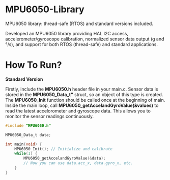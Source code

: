 # MPU6050-Library

MPU6050 library: thread-safe (RTOS) and standard versions included. 

Developed an MPU6050 library providing HAL I2C access, accelerometer/gyroscope calibration, normalized sensor data output (g and °/s), and support for both RTOS (thread-safe) and standard applications.

# How To Run?

**Standard Version**

Firstly, include the **MPU6050.h** header file in your main.c. Sensor data is stored in the **MPU6050_Data_t"** struct, so an object of this type is created. The **MPU6050_Init** function should be called once at the beginning of main. Inside the main loop, call **MPU6050_getAccelandGyroValue(&values)** to read the latest accelorometer and gyroscope data. This allows you to monitor the sensor readings continuously.

```c
#include "MPU6050.h"

MPU6050_Data_t data;

int main(void) {
    MPU6050_Init(); // Initialize and calibrate
    while(1) {
        MPU6050_getAccelandGyroValue(&data);
        // Now you can use data.acc_x, data.gyro_x, etc.
    }
}






  

